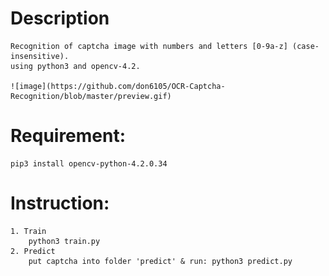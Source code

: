 # Description
    Recognition of captcha image with numbers and letters [0-9a-z] (case-insensitive).
    using python3 and opencv-4.2.
    
    ![image](https://github.com/don6105/OCR-Captcha-Recognition/blob/master/preview.gif)

# Requirement:
    pip3 install opencv-python-4.2.0.34

# Instruction:
    1. Train
        python3 train.py
    2. Predict
        put captcha into folder 'predict' & run: python3 predict.py
